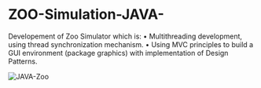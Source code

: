 # ZOO-Simulation-JAVA-
Developement of Zoo Simulator which is: 
•	 Multithreading development, using thread synchronization mechanism.
•	 Using MVC principles to build a GUI environment (package graphics) with implementation of Design Patterns.

![JAVA-Zoo](https://user-images.githubusercontent.com/48159579/88531103-04162800-d00b-11ea-8780-9ee2a753000e.png)
